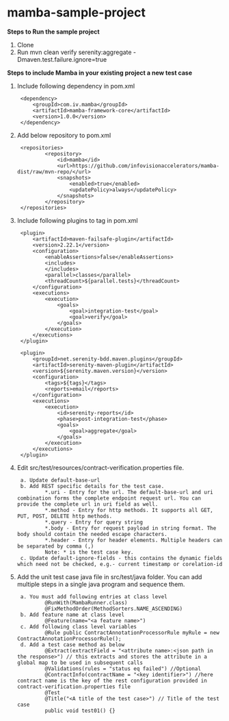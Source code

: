 # mamba-sample-project

**Steps to Run the sample project**

1. Clone
2. Run mvn clean verify serenity:aggregate -Dmaven.test.failure.ignore=true

**Steps to include Mamba in your existing project a new test case**

1. Include following dependency in pom.xml
        
        <dependency>
            <groupId>com.iv.mamba</groupId>
            <artifactId>mamba-framework-core</artifactId>
            <version>1.0.0</version>
        </dependency>
2. Add below repository to pom.xml

        <repositories>
                <repository>
                    <id>mamba</id>
                    <url>https://github.com/infovisionaccelerators/mamba-dist/raw/mvn-repo/</url>
                    <snapshots>
                        <enabled>true</enabled>
                        <updatePolicy>always</updatePolicy>
                    </snapshots>
                </repository>
        </repositories>
    
3. Include following plugins to <build> tag in pom.xml
        
        <plugin>
            <artifactId>maven-failsafe-plugin</artifactId>
            <version>2.22.1</version>
            <configuration>
                <enableAssertions>false</enableAssertions>
                <includes>
                </includes>
                <parallel>classes</parallel>
                <threadCount>${parallel.tests}</threadCount>
            </configuration>
            <executions>
                <execution>
                    <goals>
                        <goal>integration-test</goal>
                        <goal>verify</goal>
                    </goals>
                </execution>
            </executions>
        </plugin>

        <plugin>
            <groupId>net.serenity-bdd.maven.plugins</groupId>
            <artifactId>serenity-maven-plugin</artifactId>
            <version>${serenity.maven.version}</version>
            <configuration>
                <tags>${tags}</tags>
                <reports>email</reports>
            </configuration>
            <executions>
                <execution>
                    <id>serenity-reports</id>
                    <phase>post-integration-test</phase>
                    <goals>
                        <goal>aggregate</goal>
                    </goals>
                </execution>
            </executions>
        </plugin>

4. Edit src/test/resources/contract-verification.properties file.
    
        a. Update default-base-url
        b. Add REST specific details for the test case. 
                *.uri - Entry for the url. The default-base-url and uri combination forms the complete endpoint request url. You can provide the complete url in uri field as well.
                *.method - Entry for http methods. It supports all GET, PUT, POST, DELETE http methods. 
                *.query - Entry for query string
                *.body - Entry for request payload in string format. The body should contain the needed escape characters.
                *.header - Entry for header elements. Multiple headers can be separated by comma (,)
                Note: * is the test case key.
        c. Update default-ignore-fields - this contains the dynamic fields which need not be checked, e.g.- current timestamp or corelation-id

5. Add the unit test case java file in src/test/java folder. You can add multiple steps in a single java program and sequence them.
        
        a. You must add following entries at class level
                @RunWith(MambaRunner.class)
                @FixMethodOrder(MethodSorters.NAME_ASCENDING)
        b. Add feature name at class level 
                @Feature(name="<a feature name>")
        c. Add following class level variables
                @Rule public ContractAnnotationProcessorRule myRule = new ContractAnnotationProcessorRule();
        d. Add a test case method as below
                @Extract(extractField = "<attribute name>:<json path in the response>") // this extracts and stores the attribute in a global map to be used in subsequent calls
                @Validations(rules = "status eq failed") //Optional
                @ContractInfo(contractName = "<key identifier>") //here contract name is the key of the rest configuration provided in contract-verification.properties file
                @Test
                @Title("<A title of the test case>") // Title of the test case
                public void test01() {}

